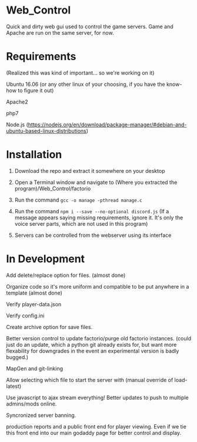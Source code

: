 # Web_Control
Quick and dirty web gui used to control the game servers. Game and Apache are run on the same server, for now.

# Requirements
(Realized this was kind of important... so we're working on it)

Ubuntu 16.06 (or any other linux of your choosing, if you have the know-how to figure it out)

Apache2

php7

Node.js (https://nodejs.org/en/download/package-manager/#debian-and-ubuntu-based-linux-distributions)

# Installation

1) Download the repo and extract it somewhere on your desktop

2) Open a Terminal window and navigate to (Where you extracted the program)/Web_Control/factorio

3) Run the command `gcc -o manage -pthread manage.c`

4) Run the command `npm i --save --no-optional discord.js` (If a message appears saying missing requirements, ignore it. It's only the voice server parts, which are not used in this program)

5) Servers can be controlled from the webserver using its interface

# In Development
Add delete/replace option for files. (almost done)

Organize code so it's more uniform and compatible to be put anywhere in a template (almost done)

Verify player-data.json

Verify config.ini

Create archive option for save files.

Better version control to update factorio/purge old factorio instances. (could just do an update, which a python git already exists for, but want more flexability for downgrades in the event an experimental version is badly bugged.)

MapGen and git-linking

Allow selecting which file to start the server with (manual override of load-latest)

Use javascript to ajax stream everything! Better updates to push to multiple admins/mods online.

Syncronized server banning.

production reports and a public front end for player viewing. Even if we tie this front end into our main godaddy page for better control and display.

